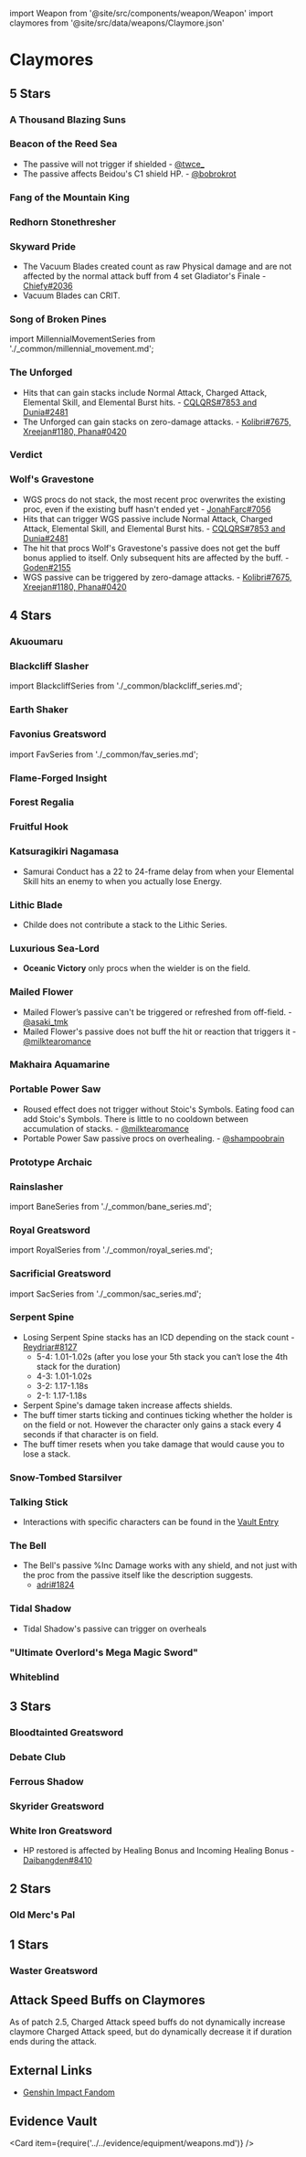 import Weapon from '@site/src/components/weapon/Weapon'
import claymores from '@site/src/data/weapons/Claymore.json'

# Claymores

## 5 Stars

### A Thousand Blazing Suns

<Weapon weapon="A Thousand Blazing Suns" weapons={claymores} />

### Beacon of the Reed Sea

<Weapon weapon="Beacon of the Reed Sea" weapons={claymores} />

* The passive will not trigger if shielded - [@twce_ ](../../evidence/equipment/weapons.md#beacon-of-the-reed-seas-passive-does-not-trigger-if-shielded)
* The passive affects Beidou's C1 shield HP. - [@bobrokrot](../../evidence/equipment/weapons.md#beacon-of-the-reed-seas-passive-affects-beidous-c1-shield-hp)

### Fang of the Mountain King

<Weapon weapon="Fang of the Mountain King" weapons={claymores} />

### Redhorn Stonethresher

<Weapon weapon="Redhorn Stonethresher" weapons={claymores} />

### Skyward Pride

<Weapon weapon="Skyward Pride" weapons={claymores}>

* The Vacuum Blades created count as raw Physical damage and are not affected by the normal attack buff from 4 set Gladiator's Finale - [Chiefy\#2036](../../evidence/equipment/weapons.md#skyward-pride-damage-interaction-with-4-piece-gladiators)
* Vacuum Blades can CRIT.

</Weapon>

### Song of Broken Pines

<Weapon weapon="Song of Broken Pines" weapons={claymores}>

import MillennialMovementSeries from './\_common/millennial_movement.md';

<MillennialMovementSeries/>

</Weapon>

### The Unforged

<Weapon weapon="The Unforged" weapons={claymores}>

* Hits that can gain stacks include Normal Attack, Charged Attack, Elemental Skill, and Elemental Burst hits. - [CQLQRS#7853 and Dunia#2481](../../evidence/equipment/weapons.md#weapon-stacks-on-hit)
* The Unforged can gain stacks on zero-damage attacks. - [Kolibri\#7675, Xreejan\#1180, Phana\#0420](../../evidence/equipment/weapons.md#weapon-stacks-and-zero-damage-attacks)

</Weapon>

### Verdict

<Weapon weapon="Verdict" weapons={claymores} />

### Wolf's Gravestone

<Weapon weapon="Wolf's Gravestone" weapons={claymores}>

* WGS procs do not stack, the most recent proc overwrites the existing proc, even if the existing buff hasn't ended yet - [JonahFarc\#7056](../../evidence/equipment/weapons.md#wolfs-gravestone-procs-dont-stack)
* Hits that can trigger WGS passive include Normal Attack, Charged Attack, Elemental Skill, and Elemental Burst hits. - [CQLQRS#7853 and Dunia#2481](../../evidence/equipment/weapons.md#weapon-stacks-on-hit)
* The hit that procs Wolf's Gravestone's passive does not get the buff bonus applied to itself. Only subsequent hits are affected by the buff. - [Goden\#2155](../../evidence/equipment/weapons.md#wolfs-gravestone-passive-does-not-affect-the-attack-that-procs-it)
* WGS passive can be triggered by zero-damage attacks. - [Kolibri\#7675, Xreejan\#1180, Phana\#0420](../../evidence/equipment/weapons.md#weapon-stacks-and-zero-damage-attacks)

</Weapon>

## 4 Stars

### Akuoumaru

<Weapon weapon="Akuoumaru" weapons={claymores} />

### Blackcliff Slasher

<Weapon weapon="Blackcliff Slasher" weapons={claymores}>

import BlackcliffSeries from './\_common/blackcliff_series.md';

<BlackcliffSeries/>

</Weapon>

### Earth Shaker

<Weapon weapon="Earth Shaker" weapons={claymores} />

### Favonius Greatsword

<Weapon weapon="Favonius Greatsword" weapons={claymores}>

import FavSeries from './\_common/fav_series.md';

<FavSeries/>

</Weapon>

### Flame-Forged Insight

<Weapon weapon="Flame-Forged Insight" weapons={claymores} />

### Forest Regalia

<Weapon weapon="Forest Regalia" weapons={claymores} />

### Fruitful Hook

<Weapon weapon="Fruitful Hook" weapons={claymores} />

### Katsuragikiri Nagamasa

<Weapon weapon="Katsuragikiri Nagamasa" weapons={claymores}>

* Samurai Conduct has a 22 to 24-frame delay from when your Elemental Skill hits an enemy to when you actually lose Energy.

</Weapon>

### Lithic Blade

<Weapon weapon="Lithic Blade" weapons={claymores}>

* Childe does not contribute a stack to the Lithic Series.

</Weapon>

### Luxurious Sea-Lord

<Weapon weapon="Luxurious Sea-Lord" weapons={claymores}>

* **Oceanic Victory** only procs when the wielder is on the field.

</Weapon>

### Mailed Flower

<Weapon weapon="Mailed Flower" weapons={claymores} />

* Mailed Flower’s passive can't be triggered or refreshed from off-field. - [@asaki_tmk](../../evidence/equipment/weapons.md#mailed-flowers-passive-cant-be-triggered-or-refreshed-from-off-field)
* Mailed Flower's passive does not buff the hit or reaction that triggers it - [@milktearomance](../../evidence/equipment/weapons.md#mailed-flowers-passive-does-not-buff-the-hit-or-reaction-that-triggers-it)

### Makhaira Aquamarine

<Weapon weapon="Makhaira Aquamarine" weapons={claymores} />

### Portable Power Saw

<Weapon weapon="Portable Power Saw" weapons={claymores} />

* Roused effect does not trigger without Stoic's Symbols. Eating food can add Stoic's Symbols. There is little to no cooldown between accumulation of stacks. - [@milktearomance](../../evidence/equipment/weapons#portable-power-saw-mechanics)
* Portable Power Saw passive procs on overhealing. - [@shampoobrain](../../evidence/equipment/weapons#portable-power-saw-passive-procs-on-overhealing) 

### Prototype Archaic

<Weapon weapon="Prototype Archaic" weapons={claymores} />

### Rainslasher

<Weapon weapon="Rainslasher" weapons={claymores}>

import BaneSeries from './\_common/bane_series.md';

<BaneSeries/>

</Weapon>

### Royal Greatsword

<Weapon weapon="Royal Greatsword" weapons={claymores}>

import RoyalSeries from './\_common/royal_series.md';

<RoyalSeries/>

</Weapon>

### Sacrificial Greatsword

<Weapon weapon="Sacrificial Greatsword" weapons={claymores}>

import SacSeries from './\_common/sac_series.md';

<SacSeries/>

</Weapon>

### Serpent Spine

<Weapon weapon="Serpent Spine" weapons={claymores}>

* Losing Serpent Spine stacks has an ICD depending on the stack count - [Reydriar\#8127](../../evidence/equipment/weapons.md#serpent-spine)
  * 5-4: 1.01-1.02s \(after you lose your 5th stack you can‘t lose the 4th stack for the duration\)
  * 4-3: 1.01-1.02s
  * 3-2: 1.17-1.18s
  * 2-1: 1.17-1.18s
* Serpent Spine's damage taken increase affects shields.
* The buff timer starts ticking and continues ticking whether the holder is on the field or not. However the character only gains a stack every 4 seconds if that character is on field.
* The buff timer resets when you take damage that would cause you to lose a stack.

</Weapon>

### Snow-Tombed Starsilver

<Weapon weapon="Snow-Tombed Starsilver" weapons={claymores} />

### Talking Stick

<Weapon weapon="Talking Stick" weapons={claymores}>

* Interactions with specific characters can be found in the [Vault Entry](./../../evidence/equipment/weapons.md#talking-stick-mechanics)

</Weapon>

### The Bell

<Weapon weapon="The Bell" weapons={claymores}>

* The Bell's passive %Inc Damage works with any shield, and not just with the proc from the passive itself like the description suggests.
  * [adri\#1824](../../evidence/equipment/weapons.md#the-bell)

</Weapon>

### Tidal Shadow

<Weapon weapon="Tidal Shadow" weapons={claymores}>

* Tidal Shadow's passive can trigger on overheals

</Weapon>

### "Ultimate Overlord's Mega Magic Sword"

<Weapon weapon="Ultimate Overlord's Mega Magic Sword" weapons={claymores} />

### Whiteblind

<Weapon weapon="Whiteblind" weapons={claymores} />

## 3 Stars

### Bloodtainted Greatsword

<Weapon weapon="Bloodtainted Greatsword" weapons={claymores}>

<BaneSeries/>

</Weapon>

### Debate Club

<Weapon weapon="Debate Club" weapons={claymores} />

### Ferrous Shadow

<Weapon weapon="Ferrous Shadow" weapons={claymores} />

### Skyrider Greatsword

<Weapon weapon="Skyrider Greatsword" weapons={claymores} />

### White Iron Greatsword

<Weapon weapon="White Iron Greatsword" weapons={claymores}>

* HP restored is affected by Healing Bonus and Incoming Healing Bonus - [Daibangden#8410](/evidence/equipment/weapons.md#weapons-and-heals)

</Weapon>

## 2 Stars

### Old Merc's Pal

<Weapon weapon="Old Merc's Pal" weapons={claymores} />

## 1 Stars

### Waster Greatsword

<Weapon weapon="Waster Greatsword" weapons={claymores} />

## Attack Speed Buffs on Claymores

As of patch 2.5, Charged Attack speed buffs do not dynamically increase claymore Charged Attack speed, but do dynamically decrease it if duration ends during the attack.

## External Links

* [Genshin Impact Fandom](https://genshin-impact.fandom.com/wiki/Claymores)

## Evidence Vault

<Card item={require('../../evidence/equipment/weapons.md')} />
